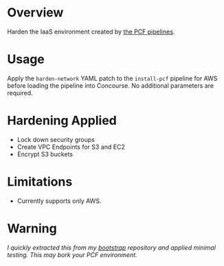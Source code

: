 # Overview

Harden the IaaS environment created by [the PCF pipelines](https://github.com/pivotal-cf/pcf-pipelines).

# Usage

Apply the `harden-network` YAML patch to the `install-pcf` pipeline for AWS before loading the pipeline into Concourse. No
additional parameters are required.

# Hardening Applied

* Lock down security groups
* Create VPC Endpoints for S3 and EC2
* Encrypt S3 buckets

# Limitations

* Currently supports only AWS.

# Warning

*I quickly extracted this from my [bootstrap](https://github.com/crdant/bootstrap) repository and applied minimal testing.
This may bork your PCF environment.*
